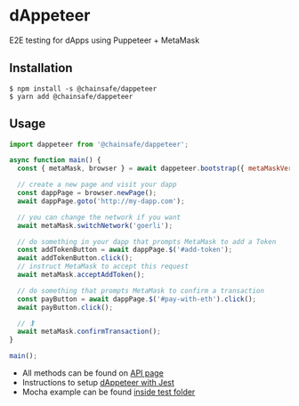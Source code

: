 # dAppeteer

E2E testing for dApps using Puppeteer + MetaMask

## Installation

```
$ npm install -s @chainsafe/dappeteer
$ yarn add @chainsafe/dappeteer
```

## Usage

```js
import dappeteer from '@chainsafe/dappeteer';

async function main() {
  const { metaMask, browser } = await dappeteer.bootstrap({ metaMaskVersion: 'v10.15.0' });

  // create a new page and visit your dapp
  const dappPage = browser.newPage();
  await dappPage.goto('http://my-dapp.com');

  // you can change the network if you want
  await metaMask.switchNetwork('goerli');

  // do something in your dapp that prompts MetaMask to add a Token
  const addTokenButton = await dappPage.$('#add-token');
  await addTokenButton.click();
  // instruct MetaMask to accept this request
  await metaMask.acceptAddToken();

  // do something that prompts MetaMask to confirm a transaction
  const payButton = await dappPage.$('#pay-with-eth').click();
  await payButton.click();

  // 🏌
  await metaMask.confirmTransaction();
}

main();
```

- All methods can be found on [API page](docs/API.md)  
- Instructions to setup [dAppeteer with Jest](docs/JEST.md)  
- Mocha example can be found [inside test folder](./test)
